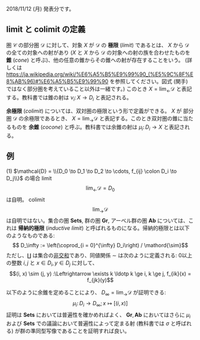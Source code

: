 2018/11/12 (月) 発表分です。

## limit と colimit の定義

圏 $\mathcal{C}$ の部分圏 $\mathcal{D}$ に対して、対象 $X$ が $\mathcal{D}$ の **極限** (_limit_) であるとは、 $X$ から $\mathcal{D}$ の全ての対象への射があり ($X$ と $X$ から $\mathcal{D}$ の対象への射の族を合わせたものを **錐** (_cone_) と呼ぶ)、他の任意の錐からその錐への射が存在することをいう。 (詳しくは https://ja.wikipedia.org/wiki/%E6%A5%B5%E9%99%90_(%E5%9C%8F%E8%AB%96)#%E6%A5%B5%E9%99%90 を参照してください。図式 (関手) ではなく部分圏を考えていること以外は一緒です。) このとき $X = \lim_{\leftarrow} \mathcal{D}$ と表記する。教科書では錐の射は $\nu_i \colon X \to D_i$ と表記される。

**余極限** (_colimit_) については、双対圏の極限という形で定義ができる。 $X$ が 部分圏 $\mathcal{D}$ の余極限であるとき、 $X = \lim_{\rightarrow} \mathcal{D}$ と表記する。このとき双対圏の錐に当たるものを **余錐** (_cocone_) と呼ぶ。教科書では余錐の射は $\mu_i \colon D_i \to X$ と表記される。

## 例
(1) $\mathcal{D} = \\{D_0 \to D_1 \to D_2 \to \cdots, f_{ij} \colon D_i \to D_j\\}$ の場合
limit $$\lim_{\leftarrow} \mathcal{D} = D_0$$ は自明。
colimit $$\lim_{\rightarrow} \mathcal{D}$$ は自明ではない。集合の圏 $\mathbf{Sets}$, 群の圏 $\mathbf{Gr}$, アーベル群の圏 $\mathbf{Ab}$ については、これは **帰納的極限** (_inductive limit_) と呼ばれるものになる。帰納的極限とは以下のようなものである:
$$ D_\infty := \left(\coprod_{i = 0}^{\infty} D_i\right) / \mathord{\sim}$$
ただし、$\coprod_{}$ は集合の[非交和](https://ja.wikipedia.org/wiki/%E9%9D%9E%E4%BA%A4%E5%92%8C)であり、同値関係 $\mathord{\sim}$ は次のように定義される: 0以上の整数 $i, j$ と $x \in D_i, y \in D_j$ に対して、
$$(i, x) \sim (j, y) :\Leftrightarrow \exists k \ldotp k \ge i, k \ge j, f_{ik}(x) = f_{jk}(y)$$

以下のように余錐を定めることにより、 $D_\infty = \lim_{\rightarrow} \mathcal{D}$ が証明できる:
$$ \mu_i \colon D_i \to D_\infty; x \mapsto [(i, x)]$$
証明は $\mathbf{Sets}$ においては普遍性を確かめればよく、 $\mathbf{Gr}, \mathbf{Ab}$ においてはさらに $\mu_i$ および $\mathbf{Sets}$ での議論において普遍性によって定まる射 (教科書では $\sigma$ と呼ばれる) が群の準同型写像であることを証明すれば良い。
